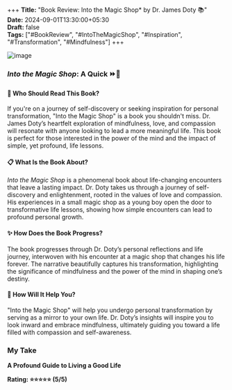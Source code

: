 +++
**Title:** "Book Review: Into the Magic Shop* by Dr. James Doty 📚"  
**Date:** 2024-09-01T13:30:00+05:30  
**Draft:** false  
**Tags:** ["#BookReview", "#IntoTheMagicShop", "#Inspiration", "#Transformation", "#Mindfulness"]
+++

![image](IntoTheMagicShop.jpg)

### *Into the Magic Shop*: A Quick ⏩📖

#### 🌟 Who Should Read This Book?

If you're on a journey of self-discovery or seeking inspiration for personal transformation, "Into the Magic Shop" is a book you shouldn't miss. Dr. James Doty’s heartfelt exploration of mindfulness, love, and compassion will resonate with anyone looking to lead a more meaningful life. This book is perfect for those interested in the power of the mind and the impact of simple, yet profound, life lessons.

#### 📋 What Is the Book About?

*Into the Magic Shop* is a phenomenal book about life-changing encounters that leave a lasting impact. Dr. Doty takes us through a journey of self-discovery and enlightenment, rooted in the values of love and compassion. His experiences in a small magic shop as a young boy open the door to transformative life lessons, showing how simple encounters can lead to profound personal growth.

#### ✨ How Does the Book Progress?

The book progresses through Dr. Doty’s personal reflections and life journey, interwoven with his encounter at a magic shop that changes his life forever. The narrative beautifully captures his transformation, highlighting the significance of mindfulness and the power of the mind in shaping one’s destiny.

#### 📝 How Will It Help You?

"Into the Magic Shop" will help you undergo personal transformation by serving as a mirror to your own life. Dr. Doty’s insights will inspire you to look inward and embrace mindfulness, ultimately guiding you toward a life filled with compassion and self-awareness.

### My Take

**A Profound Guide to Living a Good Life**

**Rating: ⭐⭐⭐⭐⭐ (5/5)**


